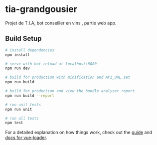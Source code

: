 # tia-grandgousier

Projet de T.I.A, bot conseiller en vins , partie web app.

## Build Setup

``` bash
# install dependencies
npm install

# serve with hot reload at localhost:8080
npm run dev

# build for production with minification and API_URL set
npm run build

# build for production and view the bundle analyzer report
npm run build --report

# run unit tests
npm run unit

# run all tests
npm test
```

For a detailed explanation on how things work, check out the [guide](http://vuejs-templates.github.io/webpack/) and [docs for vue-loader](http://vuejs.github.io/vue-loader).
